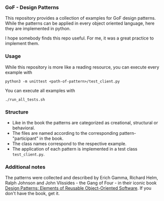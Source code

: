 ### GoF - Design Patterns 
This repository provides a collection of examples for GoF design patterns. While the patterns can be applied in every 
object oriented language, here they are implemented in python. 

I hope somebody finds this repo useful. For me, it was a great practice to implement them.

### Usage
While this repository is more like a reading resource, you can execute every example with 
```
python3 -m unittest <path-of-pattern>/test_client.py
```
You can execute all examples with 
```
./run_all_tests.sh
```

### Structure
- Like in the book the patterns are categorized as creational, structural or behavioral. 
- The files are named according to the corresponding pattern-"participant" in the book.
- The class names correspond to the respective example.
- The application of each pattern is implemented in a test class `test_client.py`. 

### Additional notes
The patterns were collected and described by Erich Gamma, Richard Helm, 
Ralph Johnson and John Vlissides - the Gang of Four - in their iconic book [Design Patterns: Elements of Reusable Object-Oriented Software](). 
If you don't have the book, get it. 
